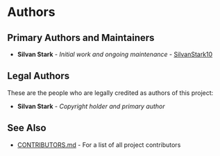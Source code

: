 # Authors

## Primary Authors and Maintainers

* **Silvan Stark** - *Initial work and ongoing maintenance* - [SilvanStark10](https://github.com/SilvanStark10)

## Legal Authors

These are the people who are legally credited as authors of this project:

* **Silvan Stark** - *Copyright holder and primary author*

## See Also

* [CONTRIBUTORS.md](CONTRIBUTORS.md) - For a list of all project contributors 